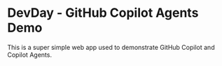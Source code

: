 # DevDay - GitHub Copilot Agents Demo

This is a super simple web app used to demonstrate GitHub Copilot and Copilot Agents.
